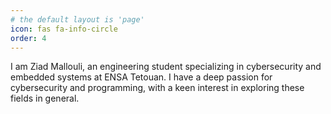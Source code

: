 ```yaml
---
# the default layout is 'page'
icon: fas fa-info-circle
order: 4
---
```


I am Ziad Mallouli, an engineering student specializing in cybersecurity and embedded systems at ENSA Tetouan. I have a deep passion for cybersecurity and programming, with a keen interest in exploring these fields in general.